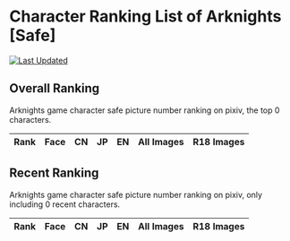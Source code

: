 # Character Ranking List of Arknights [Safe]

[![Last Updated](https://img.shields.io/endpoint?url=https://gist.githubusercontent.com/narugo1992/254442dea2e77cf46366df97f499242f/raw/data_last_update.json)](https://huggingface.co/datasets/deepghs/game_characters)

## Overall Ranking

Arknights game character safe picture number ranking on pixiv, the top 0 characters. 

| Rank   | Face   | CN   | JP   | EN   | All Images   | R18 Images   |
|--------|--------|------|------|------|--------------|--------------|

## Recent Ranking

Arknights game character safe picture number ranking on pixiv, only including 0 recent characters. 

| Rank   | Face   | CN   | JP   | EN   | All Images   | R18 Images   |
|--------|--------|------|------|------|--------------|--------------|

